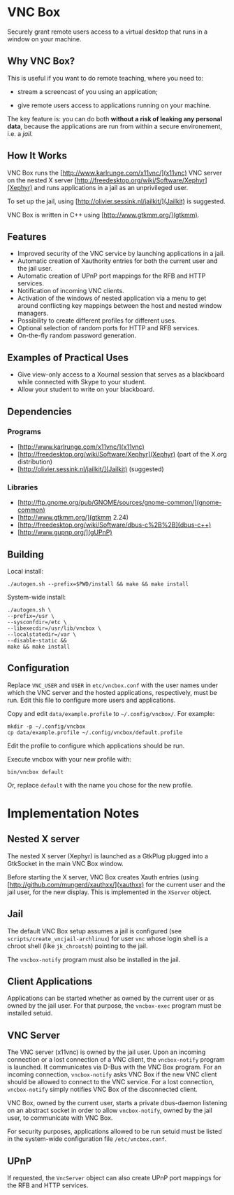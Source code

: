 # VNC Box

Securely grant remote users access to a virtual desktop that runs in a window on
your machine.


## Why VNC Box?

This is useful if you want to do remote teaching, where you need to:

* stream a screencast of you using an application;

* give remote users access to applications running on your machine.

The key feature is: you can do both **without a risk of leaking any personal
data**, because the applications are run from within a secure environement, i.e.
a *jail*.


## How It Works

VNC Box runs the [http://www.karlrunge.com/x11vnc/](x11vnc) VNC server on the nested X server [http://freedesktop.org/wiki/Software/Xephyr](Xephyr) and runs applications in a jail as an unprivileged user.

To set up the jail, using [http://olivier.sessink.nl/jailkit/](Jailkit) is suggested.

VNC Box is written in C++ using [http://www.gtkmm.org/](gtkmm).


## Features

* Improved security of the VNC service by launching applications in a jail.
* Automatic creation of Xauthority entries for both the current user and the jail user.
* Automatic creation of UPnP port mappings for the RFB and HTTP services.
* Notification of incoming VNC clients.
* Activation of the windows of nested application via a menu to get around conflicting key mappings between the host and nested window managers.
* Possibility to create different profiles for different uses.
* Optional selection of random ports for HTTP and RFB services.
* On-the-fly random password generation.


## Examples of Practical Uses

* Give view-only access to a Xournal session that serves as a blackboard while connected with Skype to your student.
* Allow your student to write on your blackboard.


## Dependencies

### Programs
* [http://www.karlrunge.com/x11vnc/](x11vnc)
* [http://freedesktop.org/wiki/Software/Xephyr](Xephyr) (part of the X.org distribution)
* [http://olivier.sessink.nl/jailkit/](Jailkit) (suggested)

### Libraries
* [http://ftp.gnome.org/pub/GNOME/sources/gnome-common/](gnome-common)
* [http://www.gtkmm.org/](gtkmm 2.24)
* [http://freedesktop.org/wiki/Software/dbus-c%2B%2B](dbus-c++)
* [http://www.gupnp.org/](gUPnP)


## Building

Local install:

    ./autogen.sh --prefix=$PWD/install && make && make install

System-wide install:

    ./autogen.sh \
	--prefix=/usr \
	--sysconfdir=/etc \
	--libexecdir=/usr/lib/vncbox \
	--localstatedir=/var \
	--disable-static &&
    make && make install


## Configuration

Replace `VNC_USER` and `USER` in `etc/vncbox.conf` with the user names under which the VNC server and the hosted applications, respectively, must be run.  Edit this file to configure more users and applications.

Copy and edit `data/example.profile` to `~/.config/vncbox/`.  For example:

    mkdir -p ~/.config/vncbox
    cp data/example.profile ~/.config/vncbox/default.profile

Edit the profile to configure which applications should be run.

Execute vncbox with your new profile with:

    bin/vncbox default

Or, replace `default` with the name you chose for the new profile.


# Implementation Notes


## Nested X server

The nested X server (Xephyr) is launched as a GtkPlug plugged into a GtkSocket in the main VNC Box window.

Before starting the X server, VNC Box creates Xauth entries (using [http://github.com/mungerd/xauthxx/](xauthxx) for the current user and the jail user, for the new display. This is implemented in the `XServer` object.


## Jail

The default VNC Box setup assumes a jail is configured (see `scripts/create_vncjail-archlinux`) for user `vnc` whose login shell is a chroot shell (like `jk_chrootsh`) pointing to the jail.

The `vncbox-notify` program must also be installed in the jail.


## Client Applications

Applications can be started whether as owned by the current user or as owned by the jail user. For that purpose, the `vncbox-exec` program must be installed setuid.


## VNC Server

The VNC server (x11vnc) is owned by the jail user. Upon an incoming connection or a lost connection of a VNC client, the `vncbox-notify` program is launched. It communicates via D-Bus with the VNC Box program. For an incoming connection, `vncbox-notify` asks VNC Box if the new VNC client should be allowed to connect to the VNC service. For a lost connection, `vncbox-notify` simply notifies VNC Box of the disconnected client.

VNC Box, owned by the current user, starts a private dbus-daemon listening on an abstract socket in order to allow `vncbox-notify`, owned by the jail user, to communicate with VNC Box.

For security purposes, applications allowed to be run setuid must be listed in the system-wide configuration file `/etc/vncbox.conf`.


## UPnP

If requested, the `VncServer` object can also create UPnP port mappings for the RFB and HTTP services.
